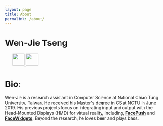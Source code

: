 ```yaml
---
layout: page
title: About
permalink: /about/
---
```

<!-- <a href="http://wenjietseng.github.io/documents/CV_Wen_Jie_Tseng.pdf"><b>Academic CV</b></a>

<!-- **Keywords:** CS, NCTU, Taiwan / Technical HCI / Psychology -->

<!-- **Bio:** Wen-Jie is a research assistant in Computer Science at National Chiao Tung University, Taiwan. He received his Master's degree in CS at NCTU in June 2019. His previous projects focus on integrating input and output with the Head-Mounted Displays (HMD) for virtual reality, for example, 
<a href="http://wenjietseng.github.io/projects/FacePush/"><b>FacePush</b></a>
 and 
<a href="http://wenjietseng.github.io/projects/FaceWidgets/"><b>FaceWidgets</b></a>.

 
Besides research, he loves beer and plays bass. -->

<h1><b>Wen-Jie Tseng</b></h1>
<ul style="list-style-type: none; margin-left: 0px;">
<li> 
    <a class="cv-img" href="http://wenjietseng.github.io/documents/CV_Wen_Jie_Tseng.pdf">
        <img src="https://wenjietseng.github.io/images/cv.png" width="40px">
    </a>
    <a href="mailto:wenjietseng@gmail.com">
        <img src="https://wenjietseng.github.io/images/email.png" width="40px">
    </a>
</li>
</ul>
<h1><b>Bio:</b></h1>
Wen-Jie is a research assistant in Computer Science at National Chiao Tung University, Taiwan. He received his Master's degree in CS at NCTU in June 2019. His previous projects focus on integrating input and output with the Head-Mounted Displays (HMD) for virtual reality, including, <a href="http://wenjietseng.github.io/projects/FacePush/"><b>FacePush</b></a> and <a href="http://wenjietseng.github.io/projects/FaceWidgets/"><b>FaceWidgets</b></a>. Beyond the research, he loves beer and plays bass.